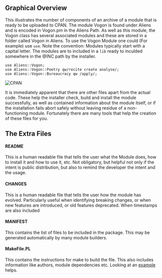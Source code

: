 ## Graphical Overview

This illustrates the number of components of an archive of a module that is ready to be uploaded to CPAN.   The module Vogon is found under Aliens and is encoded in Vogon.pm in the Aliens Path.  As well as this module, the Vogon class has several associated modules and these are stored in a folder called Vogon in Aliens.  To use the Vogon Module one could (For example) use `use`.  Note the convention: Modules typically start with a capital letter. The modules are to included in a `lib`
ready to inculded somewhere in the @INC path by the installer.
```
use Aliens::Vogon;
use Aliens::Vogon::Poetry qw/recite create analyse/;
use Aliens::Vogon::Bureaucracy qw /apply/;
```

![CPAN](https://user-images.githubusercontent.com/34284663/196377765-ade89251-9eb6-4452-9271-a5993b65f1f2.gif)


It is immediately apparent that there are other files apart from the actual code.  These help the installer check, build and install the module successfully, as well as contained information about the module itself, or if the installation fails abort safely without leaving residue of a non-functioning module.  Fortunately there are many tools that help the creation of these files for you.  

## The Extra Files

#### README

This is a human readable file that tells the user what the Module does, how to install it and how to use it, etc.  Not obligatory, but helpful not only if the intent is public distribution, but also to remind the developer the intent and the usage.

#### CHANGES

This is a human readable file that tells the user how the module has evolved.  Particularly useful when identifying breaking changes, or when new features are introduced, or old features deprecated.  When timestamps are also included

#### MANIFEST

This contains the list of files to be included in the package.  This may be generated automatically by many module builders.

#### MakeFile.PL

This contains the instructions for make to build the file.  This also includes information like authors, module dependencies etc.  Looking at an [example](https://github.com/saiftynet/CPAN-Authors-Guide/blob/master/example-with-extutils-makemaker/Makefile.PL) helps.  
